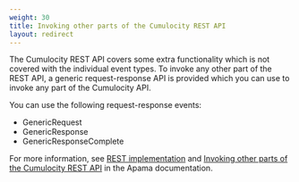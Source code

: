 ```yaml
---
weight: 30
title: Invoking other parts of the Cumulocity REST API
layout: redirect
---
```


The Cumulocity REST API covers some extra functionality which is not covered with the individual event types. To invoke any other part of the REST API, a generic request-response API is provided which you can use to invoke any part of the Cumulocity API.

You can use the following request-response events:

* GenericRequest
* GenericResponse
* GenericResponseComplete

For more information, see [REST implementation](/reference/rest-implementation/) and [Invoking other parts of the Cumulocity REST API](https://documentation.softwareag.com/onlinehelp/Rohan/Apama/v10-5/apama10-5/apama-webhelp/index.html#page/apama-webhelp%2Fco-ConApaAppToExtCom_cumulocity_invoking_other_parts_of_the_cumulocity_rest_api.html) in the Apama documentation.